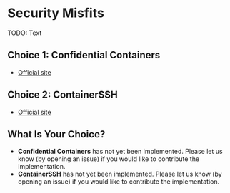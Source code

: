# Security Misfits

TODO: Text

## Choice 1: Confidential Containers

* [Official site](https://github.com/confidential-containers)

## Choice 2: ContainerSSH

* [Official site](https://containerssh.io)

## What Is Your Choice?

* **Confidential Containers** has not yet been implemented. Please let us know (by opening an issue) if you would like to contribute the implementation.
* **ContainerSSH** has not yet been implemented. Please let us know (by opening an issue) if you would like to contribute the implementation.
